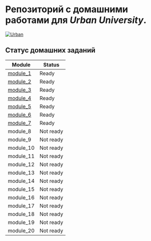 # Репозиторий с домашними работами для *Urban University*.

[![Urban](https://optim.tildacdn.com/tild6633-6535-4163-b666-383564623061/-/resize/192x/-/format/webp/Urban_University_log.png "Urban University")]()

## Статус домашних заданий

| Module                                                                                | Status    |
|---------------------------------------------------------------------------------------|-----------|
| [module_1](https://github.com/koovalin/Urban-homoworks/tree/main/module_1 "module_1") | Ready     |
| [module_2](https://github.com/koovalin/Urban-homoworks/tree/main/module_2 "module_2") | Ready     |
| [module_3](https://github.com/koovalin/Urban-homoworks/tree/main/module_3 "module_3") | Ready     |
| [module_4](https://github.com/koovalin/Urban-homoworks/tree/main/module_4 "module_4") | Ready     |
| [module_5](https://github.com/koovalin/Urban-homoworks/tree/main/module_5 "module_5") | Ready     |
| [module_6](https://github.com/koovalin/Urban-homoworks/tree/main/module_6 "module_6") | Ready     |
| [module_7](https://github.com/koovalin/Urban-homoworks/tree/main/module_7 "module_7") | Ready     |
| module_8                                                                              | Not ready |
| module_9                                                                              | Not ready |
| module_10                                                                             | Not ready |
| module_11                                                                             | Not ready |
| module_12                                                                             | Not ready |
| module_13                                                                             | Not ready |
| module_14                                                                             | Not ready |
| module_15                                                                             | Not ready |
| module_16                                                                             | Not ready |
| module_17                                                                             | Not ready |
| module_18                                                                             | Not ready |
| module_19                                                                             | Not ready |
| module_20                                                                             | Not ready |


